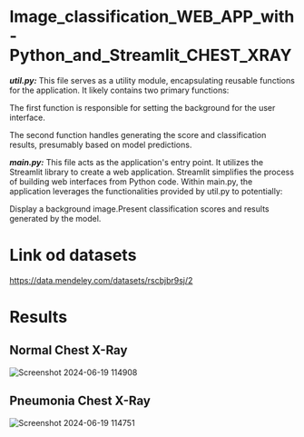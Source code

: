 
# Image_classification_WEB_APP_with-Python_and_Streamlit_CHEST_XRAY

***util.py:*** This file serves as a utility module, encapsulating reusable functions for the application. It likely contains two primary functions:

The first function is responsible for setting the background for the user interface.

The second function handles generating the score and classification results, presumably based on model predictions.

***main.py:*** This file acts as the application's entry point. It utilizes the Streamlit library to create a web application. Streamlit simplifies the process of building web interfaces from Python code. Within main.py, the application leverages the functionalities provided by util.py to potentially:

Display a background image.Present classification scores and results generated by the model.

# Link od datasets
https://data.mendeley.com/datasets/rscbjbr9sj/2

# Results
## Normal Chest X-Ray
![Screenshot 2024-06-19 114908](https://github.com/NITIN3523/Image_classification_WEB_APP_with-Python_and_Streamlit_CHEST_XRAY/assets/84659412/4f97f2ab-5b03-4a42-8910-a81092c5ca5e)
## Pneumonia Chest X-Ray
![Screenshot 2024-06-19 114751](https://github.com/NITIN3523/Image_classification_WEB_APP_with-Python_and_Streamlit_CHEST_XRAY/assets/84659412/e9120f83-bf31-4a13-a5e8-e29e1320dae6)
